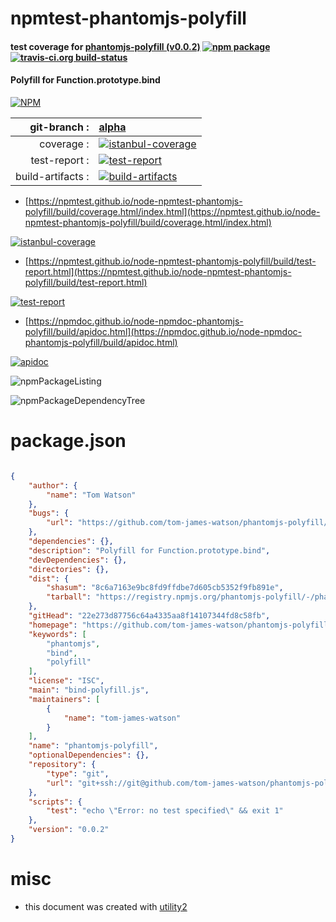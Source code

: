 # npmtest-phantomjs-polyfill

#### test coverage for  [phantomjs-polyfill (v0.0.2)](https://github.com/tom-james-watson/phantomjs-polyfill)  [![npm package](https://img.shields.io/npm/v/npmtest-phantomjs-polyfill.svg?style=flat-square)](https://www.npmjs.org/package/npmtest-phantomjs-polyfill) [![travis-ci.org build-status](https://api.travis-ci.org/npmtest/node-npmtest-phantomjs-polyfill.svg)](https://travis-ci.org/npmtest/node-npmtest-phantomjs-polyfill)

#### Polyfill for Function.prototype.bind

[![NPM](https://nodei.co/npm/phantomjs-polyfill.png?downloads=true&downloadRank=true&stars=true)](https://www.npmjs.com/package/phantomjs-polyfill)

| git-branch : | [alpha](https://github.com/npmtest/node-npmtest-phantomjs-polyfill/tree/alpha)|
|--:|:--|
| coverage : | [![istanbul-coverage](https://npmtest.github.io/node-npmtest-phantomjs-polyfill/build/coverage.badge.svg)](https://npmtest.github.io/node-npmtest-phantomjs-polyfill/build/coverage.html/index.html)|
| test-report : | [![test-report](https://npmtest.github.io/node-npmtest-phantomjs-polyfill/build/test-report.badge.svg)](https://npmtest.github.io/node-npmtest-phantomjs-polyfill/build/test-report.html)|
| build-artifacts : | [![build-artifacts](https://npmtest.github.io/node-npmtest-phantomjs-polyfill/glyphicons_144_folder_open.png)](https://github.com/npmtest/node-npmtest-phantomjs-polyfill/tree/gh-pages/build)|

- [https://npmtest.github.io/node-npmtest-phantomjs-polyfill/build/coverage.html/index.html](https://npmtest.github.io/node-npmtest-phantomjs-polyfill/build/coverage.html/index.html)

[![istanbul-coverage](https://npmtest.github.io/node-npmtest-phantomjs-polyfill/build/screenCapture.buildCi.browser.%252Ftmp%252Fbuild%252Fcoverage.lib.html.png)](https://npmtest.github.io/node-npmtest-phantomjs-polyfill/build/coverage.html/index.html)

- [https://npmtest.github.io/node-npmtest-phantomjs-polyfill/build/test-report.html](https://npmtest.github.io/node-npmtest-phantomjs-polyfill/build/test-report.html)

[![test-report](https://npmtest.github.io/node-npmtest-phantomjs-polyfill/build/screenCapture.buildCi.browser.%252Ftmp%252Fbuild%252Ftest-report.html.png)](https://npmtest.github.io/node-npmtest-phantomjs-polyfill/build/test-report.html)

- [https://npmdoc.github.io/node-npmdoc-phantomjs-polyfill/build/apidoc.html](https://npmdoc.github.io/node-npmdoc-phantomjs-polyfill/build/apidoc.html)

[![apidoc](https://npmdoc.github.io/node-npmdoc-phantomjs-polyfill/build/screenCapture.buildCi.browser.%252Ftmp%252Fbuild%252Fapidoc.html.png)](https://npmdoc.github.io/node-npmdoc-phantomjs-polyfill/build/apidoc.html)

![npmPackageListing](https://npmtest.github.io/node-npmtest-phantomjs-polyfill/build/screenCapture.npmPackageListing.svg)

![npmPackageDependencyTree](https://npmtest.github.io/node-npmtest-phantomjs-polyfill/build/screenCapture.npmPackageDependencyTree.svg)



# package.json

```json

{
    "author": {
        "name": "Tom Watson"
    },
    "bugs": {
        "url": "https://github.com/tom-james-watson/phantomjs-polyfill/issues"
    },
    "dependencies": {},
    "description": "Polyfill for Function.prototype.bind",
    "devDependencies": {},
    "directories": {},
    "dist": {
        "shasum": "8c6a7163e9bc8fd9ffdbe7d605cb5352f9fb891e",
        "tarball": "https://registry.npmjs.org/phantomjs-polyfill/-/phantomjs-polyfill-0.0.2.tgz"
    },
    "gitHead": "22e273d87756c64a4335aa8f14107344fd8c58fb",
    "homepage": "https://github.com/tom-james-watson/phantomjs-polyfill",
    "keywords": [
        "phantomjs",
        "bind",
        "polyfill"
    ],
    "license": "ISC",
    "main": "bind-polyfill.js",
    "maintainers": [
        {
            "name": "tom-james-watson"
        }
    ],
    "name": "phantomjs-polyfill",
    "optionalDependencies": {},
    "repository": {
        "type": "git",
        "url": "git+ssh://git@github.com/tom-james-watson/phantomjs-polyfill.git"
    },
    "scripts": {
        "test": "echo \"Error: no test specified\" && exit 1"
    },
    "version": "0.0.2"
}
```



# misc
- this document was created with [utility2](https://github.com/kaizhu256/node-utility2)
